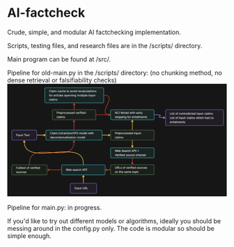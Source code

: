 # AI-factcheck
Crude, simple, and modular AI factchecking implementation.

Scripts, testing files, and research files are in the /scripts/ directory.

Main program can be found at /src/.

Pipeline for old-main.py in the /scripts/ directory: (no chunking method, no dense retrieval or falsifiability checks)
![Pipeline](./meta/diagram.png)

Pipeline for main.py: in progress.

If you'd like to try out different models or algorithms, ideally you should be messing around in the config.py only. The code is modular so should be simple enough.